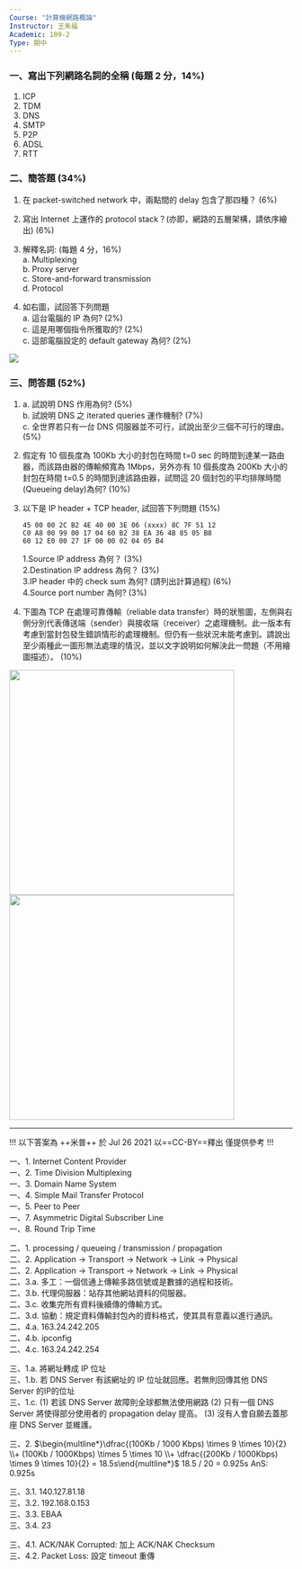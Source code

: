 ```yaml
---
Course: "計算機網路概論"
Instructor: 王朱福
Academic: 109-2
Type: 期中
---
```


### 一、寫出下列網路名詞的全稱 (每題 2 分，14%)

1. ICP
2. TDM
3. DNS
4. SMTP
5. P2P
6. ADSL
7. RTT

### 二、簡答題 (34%)


1. 在 packet-switched network 中，兩點間的 delay 包含了那四種？ (6%)

2. 寫出 Internet 上運作的 protocol stack？(亦即，網路的五層架構，請依序繪出) (6%)

3. 解釋名詞: (每題 4 分，16%)   
 a. Multiplexing   
 b. Proxy server   
 c. Store-and-forward transmission   
 d. Protocol


4. 如右圖，試回答下列問題   
 a. 這台電腦的 IP 為何? (2%)   
 c. 這是用哪個指令所獲取的? (2%)   
 c. 這部電腦設定的 default gateway 為何? (2%)

  <img src="https://github.com/nptucsai/awesome-nptucsai/assets/66897537/64e1bcd8-6e1a-45bf-bca9-ff33d360face">

### 三、問答題 (52%)

1.   
    a. 試說明 DNS 作用為何? (5%)   
    b. 試說明 DNS 之 iterated queries 運作機制? (7%)   
    c. 全世界若只有一台 DNS 伺服器並不可行，試說出至少三個不可行的理由。(5%)


2. 假定有 10 個長度為 100Kb 大小的封包在時間 t=0 sec 的時間到達某一路由器，而該路由器的傳輸頻寬為 1Mbps，另外亦有 10 個長度為 200Kb 大小的封包在時間 t=0.5 的時間到達該路由器，試問這 20 個封包的平均排隊時間(Queueing delay)為何? (10%)

3. 以下是 IP header + TCP header, 試回答下列問題 (15%)
    ```
    45 00 00 2C B2 4E 40 00 3E 06 (xxxx) 8C 7F 51 12
    C0 A8 00 99 00 17 04 60 B2 38 EA 36 4B 85 05 B8
    60 12 E0 00 27 1F 00 00 02 04 05 B4
    ```
    1.Source IP address 為何？ (3%)   
    2.Destination IP address 為何？ (3%)   
    3.IP header 中的 check sum 為何? (請列出計算過程) (6%)   
    4.Source port number 為何? (3%)

4. 下圖為 TCP 在處理可靠傳輸（reliable data transfer）時的狀態圖，左側與右側分別代表傳送端（sender）與接收端（receiver）之處理機制。此一版本有考慮到當封包發生錯誤情形的處理機制。但仍有一些狀況未能考慮到。請說出至少兩種此一圖形無法處理的情況，並以文字說明如何解決此一問題（不用繪圖描述）。 (10%)

  <div>
    <img width="400" src="https://github.com/nptucsai/awesome-nptucsai/assets/66897537/cb978082-e37c-4e0c-ac08-13c89f1048d6">
    <img width="400" src="https://github.com/nptucsai/awesome-nptucsai/assets/66897537/36cadfb6-66f9-4a6e-a451-080e28cfc95f">
  </div>


---

!!!
以下答案為 ++米普++ 於 Jul 26 2021 以==CC-BY==釋出 僅提供參考
!!!

一、1. Internet Content Provider   
一、2. Time Division Multiplexing   
一、3. Domain Name System   
一、4. Simple Mail Transfer Protocol   
一、5. Peer to Peer   
一、7. Asymmetric Digital Subscriber Line   
一、8. Round Trip Time

二、1. processing / queueing / transmission / propagation   
二、2. Application -> Transport -> Network -> Link -> Physical   
二、2. Application -> Transport -> Network -> Link -> Physical   
二、3.a. 多工：一個信通上傳輸多路信號或是數據的過程和技術。   
二、3.b. 代理伺服器：站存其他網站資料的伺服器。   
二、3.c. 收集完所有資料後續傳的傳輸方式。   
二、3.d. 協動：規定資料傳輸封包內的資料格式，使其具有意義以進行通訊。   
二、4.a. 163.24.242.205   
二、4.b. ipconfig   
二、4.c. 163.24.242.254

三、1.a. 將網址轉成 IP 位址   
三、1.b. 若 DNS Server 有該網址的 IP 位址就回應。若無則回傳其他 DNS Server 的IP的位址   
三、1.c. (1) 若該 DNS Server 故障則全球都無法使用網路 (2) 只有一個 DNS Server 將使得部分使用者的 propagation delay 提高。 (3) 沒有人會自願去蓋那座 DNS Server 並維護。


三、2. $\begin{multline*}\dfrac{(100Kb / 1000 Kbps) \times 9 \times 10}{2} \\+ (100Kb / 1000Kbps) \times 5 \times 10 \\+ \dfrac{(200Kb / 1000Kbps) \times 9 \times 10}{2} = 18.5s\end{multline*}$
18.5 / 20 = 0.925s
AnS: 0.925s

三、3.1. 140.127.81.18   
三、3.2. 192.168.0.153   
三、3.3. EBAA   
三、3.4. 23

三、4.1. ACK/NAK Corrupted: 加上 ACK/NAK Checksum   
三、4.2. Packet Loss: 設定 timeout 重傳


